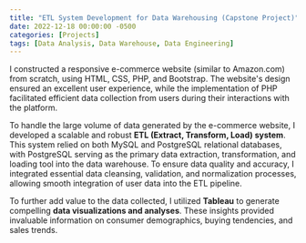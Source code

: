 ```yaml
---
title: "ETL System Development for Data Warehousing (Capstone Project)"
date: 2022-12-18 00:00:00 -0500
categories: [Projects]
tags: [Data Analysis, Data Warehouse, Data Engineering]
---
```

I constructed a responsive e-commerce website (similar to Amazon.com) from scratch, using HTML, CSS, PHP, and Bootstrap. The website's design ensured an excellent user experience, while the implementation of PHP facilitated efficient data collection from users during their interactions with the platform.

To handle the large volume of data generated by the e-commerce website, I developed a scalable and robust __ETL (Extract, Transform, Load) system__. This system relied on both MySQL and PostgreSQL relational databases, with PostgreSQL serving as the primary data extraction, transformation, and loading tool into the data warehouse. To ensure data quality and accuracy, I integrated essential data cleansing, validation, and normalization processes, allowing smooth integration of user data into the ETL pipeline.

To further add value to the data collected, I utilized __Tableau__ to generate compelling __data visualizations and analyses__. These insights provided invaluable information on consumer demographics, buying tendencies, and sales trends.